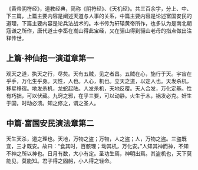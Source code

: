 《黄帝阴符经》，道教经典，简称《阴符经》、《天机经》。共三百余字，分上、中、下三篇，上篇主要内容是阐述天道与人事的关系，中篇主要内容是论述富国安民的道理，下篇主要内容是论兵法战术的。本书传为轩辕黄帝所作，也多认为是南北朝寇谦之所作，唐代道士李筌在嵩山得此宝经，又在骊山得到骊山老母的指点做出注释传世。
  
## 上篇·神仙抱一演道章第一
观天之道，执天之行，尽矣。天有五贼，见之者昌。五贼在心，施行于天。宇宙在乎手，万化生乎身。天性，人也。人心，机也。立天之道，以定人也。天发杀机，移星移宿。地发杀机，龙蛇起陆。人发杀机，天地反覆。天人合发，万化定基。性有巧拙，可以伏藏。九窍之邪，在乎三要，可以动静。火生于木，祸发必克。奸生于国，时动必溃。知之修之，谓之圣人。

## 中篇·富国安民演法章第二
天生天杀，道之理也。天地，万物之盗；万物，人之盗；人，万物之盗。三盗既宜，三才既安。故曰：“食其时，百骸理；动其机，万化安。”人知其神而神，不知不神之所以神也。日月有数，大小有定。圣功生焉，神明出焉。其盗机也，天下莫能见，莫能知。君子得之固躬，小人得之轻命。
